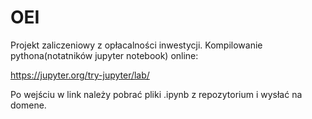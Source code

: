 # OEI
Projekt zaliczeniowy z opłacalności inwestycji.
Kompilowanie pythona(notatników jupyter notebook) online:

https://jupyter.org/try-jupyter/lab/

Po wejściu w link należy pobrać pliki .ipynb z repozytorium i wysłać na domene.
